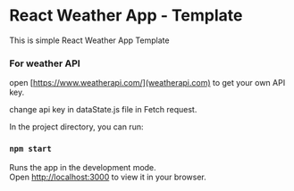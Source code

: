# React Weather App - Template

This is simple React Weather App Template 

### For weather API

open [https://www.weatherapi.com/](weatherapi.com) to get your own API key.

change api key in dataState.js file in Fetch request.

In the project directory, you can run:

### `npm start`

Runs the app in the development mode.\
Open [http://localhost:3000](http://localhost:3000) to view it in your browser.
